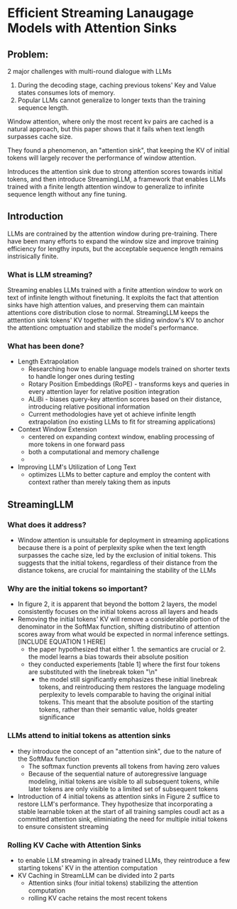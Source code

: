 # Efficient Streaming Lanaugage Models with Attention Sinks

## Problem:
2 major challenges with multi-round dialogue with LLMs

1. During the decoding stage, caching previous tokens' Key and Value states
consumes lots of memory. 
2. Popular LLMs cannot generalize to longer texts than the training sequence length.

Window attention, where only the most recent kv pairs are cached is a natural approach,
but this paper shows that it fails when text length surpasses cache size.

They found a phenomenon, an "attention sink", that keeping the KV of initial tokens
will largely recover the performance of window attention. 

Introduces the attention sink due to strong attention scores towards initial tokens,
and then introduce StreamingLLM, a framework that enables LLMs trained with a finite length
attention window to generalize to infinite sequence length without any fine tuning.

## Introduction

LLMs are contrained by the attention window during pre-training. There have been many efforts to expand the window size and improve training efficiency for lengthy inputs, but the acceptable sequence length remains instrisically finite. 

### What is LLM streaming?
Streaming enables LLMs trained with a finite attention window to work on text of 
infinite length without finetuning. It exploits the fact that attention sinks have 
high attention values, and preserving them can maintain attentions core distribution
close to normal. StreamingLLM keeps the atttention sink tokens' KV together with the 
sliding window's KV to anchor the attentionc omptuation and stabilize the model's performance.

### What has been done?
- Length Extrapolation
    - Researching how to enable language models trained on shorter texts to handle longer ones during testing
    - Rotary Position Embeddings (RoPE) - transforms keys and queries in every attention layer for relative position integration
    - ALiBi - biases query-key attention scores based on their distance, introducing relative positional information
    - Current methodologies have yet ot achieve infinite length extrapolation (no existing LLMs to fit for streaming applications)
- Context Window Extension
    - centered on expanding context window, enabling processing of more tokens in one forward pass
    - both a computational and memory challenge
    - 
- Improving LLM's Utilization of Long Text
    - optimizes LLMs to better capture and employ the content with context rather than merely taking them as inputs

## StreamingLLM
### What does it address?
- Window attention is unsuitable for deployment in streaming applications because there is a point of perplexity spike when the text length surpasses the cache size, led by the exclusion of initial tokens. This suggests that the initial tokens, regardless of their distance from the distance tokens, are crucial for maintaining the stability of the LLMs

### Why are the initial tokens so important?
- In figure 2, it is apparent that beyond the bottom 2 layers, the model consistently focuses on the initial tokens across all layers and heads
- Removing the initial tokens' KV will remove a considerable portion of the denominator in the SoftMax function, shifting distributino of attention scores away from what would be expected in normal inference settings. [INCLUDE EQUATION 1 HERE]
    - the paper hypothesized that either 1. the semantics are crucial or 2. the model learns a bias towards their absolute position
    - they conducted experiements [table 1] where the first four tokens are substituted with the linebreak token "\n"
        - the model still significantly emphasizes these initial linebreak tokens, and reintroducing them restores the language modeling perplexity to levels comparable to having the original initial tokens. This meant that the absolute position of the starting tokens, rather than their semantic value, holds greater significance

### LLMs attend to initial tokens as attention sinks
- they introduce the concept of an "attention sink", due to the nature of the SoftMax function
     - The softmax function prevents all tokens from having zero values
     - Because of the sequential nature of autoregressive language modeling, initial tokens are visible to all subsequent tokens, while later tokens are only visible to a limited set of subsequent tokens
- Introduction of 4 initial tokens as attention sinks in Figure 2 suffice to restore LLM's performance. They hypothesize that incorporating a stable learnable token at the start of all training samples coudl act as a committed attention sink, eliminiating the need for multiple initial tokens to ensure consistent streaming

### Rolling KV Cache with Attention Sinks
- to enable LLM streaming in already trained LLMs, they reintroduce a few starting tokens' KV in the attention computation
- KV Caching in StreamLLM can be divided into 2 parts
    - Attention sinks (four initial tokens) stabilizing the attention computation
    - rolling KV cache retains the most recent tokens



